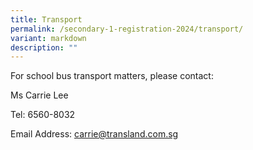 ```yaml
---
title: Transport
permalink: /secondary-1-registration-2024/transport/
variant: markdown
description: ""
---
```

For school bus transport matters, please contact:

Ms Carrie Lee

Tel: 6560-8032

Email Address: [carrie@transland.com.sg](mailto:carrie@transland.com.sg)